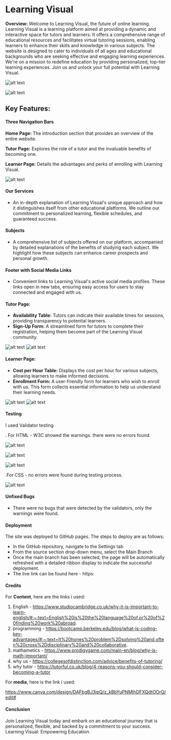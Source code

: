 # Learning Visual

**Overview:** Welcome to Learning Visual, the future of online learning. Learning Visual is a learning platform aimed at providing a dynamic and interactive space for tutors and learners. It offers a comprehensive range of educational resources and facilitates virtual tutoring sessions, enabling learners to enhance their skills and knowledge in various subjects. The website is designed to cater to individuals of all ages and educational backgrounds who are seeking effective and engaging learning experiences. We're on a mission to redefine education by providing personalized, top-tier learning experiences. Join us and unlock your full potential with Learning Visual.


![alt text](assets/images/nesthubtutor.png)

![alt text](assets/images/nesthublearner.png)


## Key Features:

#### Three Navigation Bars

**Home Page:** The introduction section that provides an overview of the entire website.

**Tutor Page:** Explores the role of a tutor and the invaluable benefits of becoming one.

**Learner Page:** Details the advantages and perks of enrolling with Learning Visual.

![alt text](assets/images/navigations.png)

#### Our Services

- An in-depth explanation of Learning Visual's unique approach and how it distinguishes itself from other educational platforms. We outline our commitment to           personalized learning, flexible schedules, and guaranteed success.

#### Subjects

- A comprehensive list of subjects offered on our platform, accompanied by detailed explanations of the benefits of studying each subject. We highlight how these subjects can enhance career prospects and personal growth.

#### Footer with Social Media Links

- Convenient links to Learning Visual's active social media profiles. These links open in new tabs, ensuring easy access for users to stay connected and engaged with us.

#### Tutor Page:

- **Availability Table:** Tutors can indicate their available times for sessions, providing transparency to potential learners.
- **Sign-Up Form:** A streamlined form for tutors to complete their registration, helping them become part of the Learning Visual community.

![alt text](assets/images/iphonetutor.png)
![alt text](assets/images/iphonepro.png)

#### Learner Page:

- **Cost per Hour Table:** Displays the cost per hour for various subjects, allowing learners to make informed decisions.
- **Enrollment Form:** A user-friendly form for learners who wish to enroll with us. This form collects essential information to help us understand their learning needs.

![alt text](assets/images/hublearner.png)
![alt text](assets/images/hubnest.png)

#### Testing

I used Validator testing

. For HTML - W3C showed the warnings. there were no errors found.


![alt text](assets/images/learner-validator.png)

![alt text](assets/images/index-validator.png)

![alt text](assets/images/tutor-validator.png)


.For CSS - no errors were found during testing process.


![alt text](assets/images/cssvalidatorw3c.png)


#### Unfixed Bugs

- There were no bugs that were detected by the validators, only the warnings were found.

#### Deployment
The site was deployed to GitHub pages. The steps to deploy are as follows:

- In the GitHub repository, navigate to the Settings tab
- From the source section drop-down menu, select the Main Branch
- Once the main branch has been selected, the page will be automatically refreshed with a detailed ribbon display to indicate the successful deployment.
- The live link can be found here - https:

#### Credits

For **Content**, here are the links i used:

1. English - https://www.studiocambridge.co.uk/why-it-is-important-to-learn-english/#:~:text=English%20is%20the%20language%20of,or%20of%20finding%20work%20abroad.
2. programming - https://bootcamp.berkeley.edu/blog/what-is-coding-key-advantages/#:~:text=It%20hones%20problem%2Dsolving%20and,often%20cross%2Ddisciplinary%20and%20collaborative.
3. mathametics - https://www.prodigygame.com/main-en/blog/why-is-math-important/
4. why us - https://collegesofdistinction.com/advice/benefits-of-tutoring/
5. why tutor - https://tutorful.co.uk/blog/4-reasons-you-should-consider-becoming-a-tutor

For **media**, here is the link i used:

https://www.canva.com/design/DAFbgBJ3jpQ/z_kBbYuPNMIhDFXQdtOOrQ/edit#

#### Conclusion

Join Learning Visual today and embark on an educational journey that is personalized, flexible, and backed by a commitment to your success. Learning Visual: Empowering Education.
